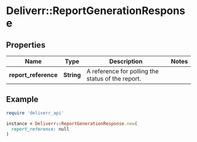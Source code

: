 # Deliverr::ReportGenerationResponse

## Properties

| Name | Type | Description | Notes |
| ---- | ---- | ----------- | ----- |
| **report_reference** | **String** | A reference for polling the status of the report. |  |

## Example

```ruby
require 'deliverr_api'

instance = Deliverr::ReportGenerationResponse.new(
  report_reference: null
)
```

